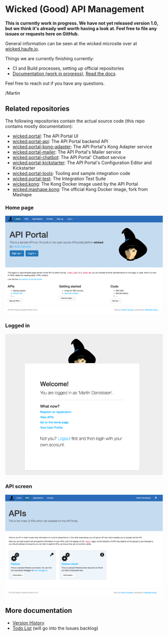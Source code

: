 # Wicked (Good) API Management

**This is currently work in progress. We have not yet released version 1.0, but we think it's already well worth having a look at. Feel free to file any issues or requests here on GitHub.**

General information can be seen at the wicked microsite over at [wicked.haufe.io](http://wicked.haufe.io).

Things we are currently finishing currently:

* CI and Build processes, setting up official repositories
* [Documentation (work in progress)](doc/index.md), [Read the docs](http://wickedhaufeio.readthedocs.io/en/latest/).

Feel free to reach out if you have any questions.

/Martin

## Related repositories

The following repositories contain the actual source code (this repo contains mostly documentation):

* [wicked.portal](https://github.com/Haufe-Lexware/wicked.portal): The API Portal UI
* [wicked.portal-api](https://github.com/Haufe-Lexware/wicked.portal-api): The API Portal backend API
* [wicked.portal-kong-adapter](https://github.com/Haufe-Lexware/wicked.portal-kong-adapter): The API Portal's Kong Adapter service
* [wicked.portal-mailer](https://github.com/Haufe-Lexware/wicked.portal-mailer): The API Portal's Mailer service
* [wicked.portal-chatbot](https://github.com/Haufe-Lexware/wicked.portal-chatbot): The API Portal' Chatbot service
* [wicked.portal-kickstarter](https://github.com/Haufe-Lexware/wicked.portal-kickstarter): The API Portal's Configuration Editor and Kickstarter
* [wicked.portal-tools](https://github.com/Haufe-Lexware/wicked.portal-tools): Tooling and sample integration code
* [wicked.portal-test](https://github.com/Haufe-Lexware/wicked.portal-test): The Integration Test Suite
* [wicked.kong](https://github.com/Haufe-Lexware/wicked.kong): The Kong Docker image used by the API Portal
* [wicked.mashape.kong](https://github.com/Haufe-Lexware/wicked.mashape.kong): The official Kong Docker image, fork from Mashape

### Home page

![](public/screenshot.png)

### Logged in

![](public/screenshot-login.png)

### API screen

![](public/apis.png)

## More documentation

* [Version History](VERSION.md)
* [Todo List](TODO.md) (will go into the Issues backlog)
